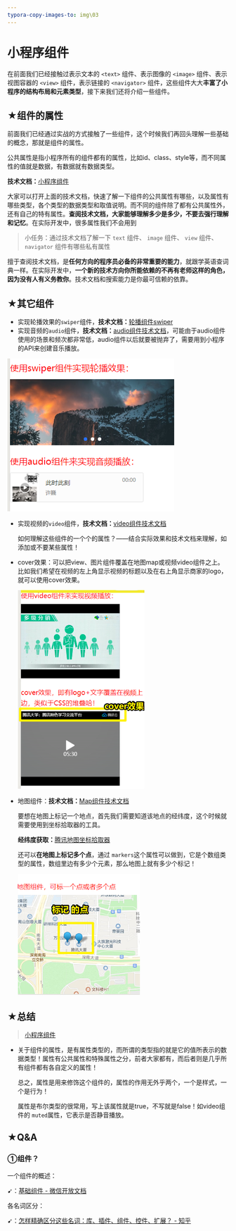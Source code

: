 ```yaml
---
typora-copy-images-to: img\03
---
```


# 小程序组件

在前面我们已经接触过表示文本的 `<text>` 组件、表示图像的 `<image>` 组件、表示视图容器的 `<view>` 组件，表示链接的 `<navigator>` 组件，这些组件大大**丰富了小程序的结构布局和元素类型**，接下来我们还将介绍一些组件。

## ★组件的属性

前面我们已经通过实战的方式接触了一些组件，这个时候我们再回头理解一些基础的概念，那就是组件的属性。

公共属性是指小程序所有的组件都有的属性，比如id、class、style等，而不同属性的值就是数据，有数据就有数据类型。

**技术文档：**[小程序组件](https://developers.weixin.qq.com/miniprogram/dev/framework/view/component.html)

大家可以打开上面的技术文档，快速了解一下组件的公共属性有哪些，以及属性有哪些类型，各个类型的数据类型和取值说明。而不同的组件除了都有公共属性外，还有自己的特有属性。**查阅技术文档，大家能够理解多少是多少，不要去强行理解和记忆**。在实际开发中，很多属性我们不会用到

> 小任务：通过技术文档了解一下 `text` 组件、 `image` 组件、 `view` 组件、 `navigator` 组件有哪些私有属性

擅于查阅技术文档，是**任何方向的程序员必备的非常重要的能力**，就跟学英语查词典一样。在实际开发中，**一个新的技术方向你所能依赖的不再有老师这样的角色，因为没有人有义务教你**。技术文档和搜索能力是你最可信赖的依靠。

## ★其它组件

- 实现轮播效果的`swiper`组件，**技术文档：**[轮播组件swiper](https://developers.weixin.qq.com/miniprogram/dev/component/swiper.html)
- 实现音频的`audio`组件，**技术文档：**[audio组件技术文档](https://developers.weixin.qq.com/miniprogram/dev/component/audio.html)，可能由于audio组件使用的场景和频次都非常低，audio组件以后就要被抛弃了，需要用到小程序的API来创建音乐播放。

![1569837711806](img/03/1569837711806.png)

- 实现视频的`video`组件，**技术文档：**[video组件技术文档](https://developers.weixin.qq.com/miniprogram/dev/component/video.html)

  如何理解这些组件的一个个的属性？——结合实际效果和技术文档来理解，如添加或不要某些属性！

- cover效果：可以把view、图片组件覆盖在地图map或视频video组件之上。比如我们希望在视频的左上角显示视频的标题以及在右上角显示商家的logo，就可以使用cover效果。

  ![1569837769192](img/03/1569837769192.png)

- 地图组件：**技术文档：**[Map组件技术文档](https://developers.weixin.qq.com/miniprogram/dev/component/map.html)

  要想在地图上标记一个地点，首先我们需要知道该地点的经纬度，这个时候就需要使用到坐标拾取器的工具。

  **经纬度获取：**[腾讯地图坐标拾取器](https://lbs.qq.com/tool/getpoint/index.html)

  还可以**在地图上标记多个点**，通过 `markers`这个属性可以做到，它是个数组类型的属性，数组里边有多少个元素，那么地图上就有多少个标记！

  ![1569837793763](img/03/1569837793763.png)



## ★总结

> [小程序组件](https://tencentcloudbase.github.io/handbook/tcb08.html)

- 关于组件的属性，是有属性类型的，而所谓的类型指的就是它的值所表示的数据类型！属性有公共属性和特殊属性之分，前者大家都有，而后者则是几乎所有组件都有各自定义的属性！

  总之，属性是用来修饰这个组件的，属性的作用无外乎两个，一个是样式，一个是行为！

  属性是布尔类型的很常用，写上该属性就是true，不写就是false！如video组件的 `muted`属性，它表示是否静音播放。

## ★Q&A

### ①组件？

一个组件的概述：

➹：[基础组件 - 微信开放文档](https://developers.weixin.qq.com/miniprogram/dev/framework/view/component.html)

各名词区分：

➹：[怎样精确区分这些名词：库、插件、组件、控件、扩展？ - 知乎](https://www.zhihu.com/question/49536781)


